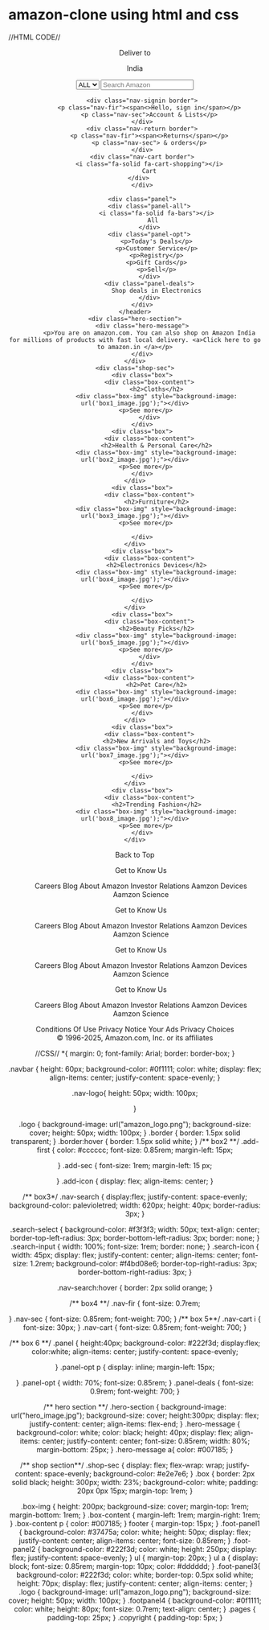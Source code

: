 # amazon-clone using html and css
//HTML CODE//
<!DOCTYPE html>
<html lang="en">
<head>
    <meta charset="UTF-8">
    <meta name="viewport" content="width=device-width, initial-scale=1.0">
    <title>MiniAmazon</title>
    <link rel="stylesheet" href="https://cdnjs.cloudflare.com/ajax/libs/font-awesome/6.7.2/css/all.min.css" integrity="sha512-Evv84Mr4kqVGRNSgIGL/F/aIDqQb7xQ2vcrdIwxfjThSH8CSR7PBEakCr51Ck+w+/U6swU2Im1vVX0SVk9ABhg==" crossorigin="anonymous" referrerpolicy="no-referrer" /> 
    <link rel="stylesheet" href="style.css">

</head>
<body>
    <header>
        <div class="navbar">
            <div class="nav-log border">
                <div class="logo"></div>
            </div>
            <div class="nav-address border">
                <p class="add-first">Deliver to</p>
                <div class="add-icon">
                    <i class="fa-solid fa-location-dot"></i>
                    <p class="add-sec">India</p>
                </div>
            </div>
            <div class="nav-search">
                <select class="search-select">
                    <option>ALL</option>
                </select>
                <input placeholder="Search Amazon" class="search-input">
                <div class="search-icon">
                    <i class="fa-solid fa-magnifying-glass"></i>
                </div>
            </div>
        
        <div class="nav-signin border">
            <p class="nav-fir"><span<>Hello, sign in</span></p>
            <p class="nav-sec">Account & Lists</p>
        </div>
        <div class="nav-return border">
            <p class="nav-fir"><span<>Returns</span></p>
            <p class="nav-sec"> & orders</p>
        </div>
        <div class="nav-cart border">
            <i class="fa-solid fa-cart-shopping"></i>
            Cart
        </div>  
        </div>
         
        <div class="panel">
            <div class="panel-all">
                <i class="fa-solid fa-bars"></i>
                All  
            </div>
            <div class="panel-opt">
                <p>Today's Deals</p>
                <p>Customer Service</p>
                <p>Registry</p>
                <p>Gift Cards</p>
                <p>Sell</p>
            </div>
            <div class="panel-deals">
                Shop deals in Electronics
            </div>
        </div>
    </header>
    <div class="hero-section">
        <div class="hero-message">
            <p>You are on amazon.com. You can also shop on Amazon India for millions of products with fast local delivery. <a>Click here to go to amazon.in </a></p>
        </div>
    </div>
    <div class="shop-sec">
        <div class="box">
            <div class="box-content">
                <h2>Cloths</h2>
                <div class="box-img" style="background-image: url('box1_image.jpg');"></div>
           <p>See more</p> 
            </div>
        </div>
        <div class="box">
            <div class="box-content">
                <h2>Health & Personal Care</h2>
                <div class="box-img" style="background-image: url('box2_image.jpg');"></div>
           <p>See more</p> 
        </div>
    </div>
        <div class="box">
            <div class="box-content">
                <h2>Furniture</h2>
                <div class="box-img" style="background-image: url('box3_image.jpg');"></div>
           <p>See more</p> 
        
        </div>
    </div>
        <div class="box">
            <div class="box-content">
                <h2>Electronics Devices</h2>
                <div class="box-img" style="background-image: url('box4_image.jpg');"></div>
           <p>See more</p> 
        
        </div>
    </div>
        <div class="box">
            <div class="box-content">
                <h2>Beauty Picks</h2>
                <div class="box-img" style="background-image: url('box5_image.jpg');"></div>
           <p>See more</p> 
            </div>
        </div>
        <div class="box">
            <div class="box-content">
                <h2>Pet Care</h2>
                <div class="box-img" style="background-image: url('box6_image.jpg');"></div>
           <p>See more</p> 
        </div>
    </div>
        <div class="box">
            <div class="box-content">
                <h2>New Arrivals and Toys</h2>
                <div class="box-img" style="background-image: url('box7_image.jpg');"></div>
           <p>See more</p> 
        
        </div>
    </div>
        <div class="box">
            <div class="box-content">
                <h2>Trending Fashion</h2>
                <div class="box-img" style="background-image: url('box8_image.jpg');"></div>
           <p>See more</p> 
        </div>
    </div>
</div>
    <footer>
        <div class="foot-panel1">
            Back to Top
        </div>
        <div class="foot-panel2">
            <ul>
                <p>Get to Know Us</p>
                <a>Careers</a>
                <a>Blog</a>
                <a>About Amazon</a>
                <a>Investor Relations</a>
                <a>Aamzon Devices</a>
                <a>Aamzon Science</a>
            </ul>
            <ul>
                <p>Get to Know Us</p>
                <a>Careers</a>
                <a>Blog</a>
                <a>About Amazon</a>
                <a>Investor Relations</a>
                <a>Aamzon Devices</a>
                <a>Aamzon Science</a>
            </ul>
            <ul>
                <p>Get to Know Us</p>
                <a>Careers</a>
                <a>Blog</a>
                <a>About Amazon</a>
                <a>Investor Relations</a>
                <a>Aamzon Devices</a>
                <a>Aamzon Science</a>
            </ul>
            <ul>
                <p>Get to Know Us</p>
                <a>Careers</a>
                <a>Blog</a>
                <a>About Amazon</a>
                <a>Investor Relations</a>
                <a>Aamzon Devices</a>
                <a>Aamzon Science</a>
            </ul>
        </div>
        <div class="foot-panel3">
            <div class="logo"></div>
        </div>
        <div class="footpanel4">
            <div class="pages">
                <a>Conditions Of Use</a>
                <a>Privacy Notice</a>
                <a>Your Ads Privacy Choices</a>
            </div>
            <div class="copyright">
                © 1996-2025, Amazon.com, Inc. or its affiliates
            </div>
        </div>
    </footer>
</body>
</html>

//CSS//
*{
    margin: 0;
    font-family: Arial;
    border: border-box;
}

.navbar {
    height: 60px;
    background-color: #0f1111;
    color: white;
    display: flex;
    align-items: center;
    justify-content: space-evenly;
}

.nav-logo{
    height: 50px;
    width: 100px;
    
}

.logo {
    background-image: url("amazon_logo.png");
    background-size: cover; 
    height: 50px;
    width: 100px;
}
.border {
    border: 1.5px solid transparent;
}
.border:hover {
    border: 1.5px solid white;
}
/** box2 **/
.add-first {
    color: #cccccc;
    font-size: 0.85rem;
    margin-left: 15px;
     
}
.add-sec {
    font-size: 1rem;
    margin-left: 15 px;

}
.add-icon {
    display: flex;
    align-items: center; 
}

/** box3*/
.nav-search {
    display:flex;
    justify-content: space-evenly;
    background-color: palevioletred;
    width: 620px;
    height: 40px;
    border-radius: 3px;
}

.search-select {
    background-color: #f3f3f3;
    width: 50px;
    text-align: center;
    border-top-left-radius: 3px;
    border-bottom-left-radius: 3px;
    border: none;
}
.search-input {
    width: 100%;
    font-size: 1rem;
    border: none;
}
.search-icon {
    width: 45px;
    display: flex;
    justify-content: center;
    align-items: center;
    font-size: 1.2rem;
    background-color: #f4bd08e6;
    border-top-right-radius: 3px;
    border-bottom-right-radius: 3px;
}

.nav-search:hover {
    border: 2px solid orange;
}

/** box4 **/
.nav-fir {
    font-size: 0.7rem;

}
.nav-sec {
    font-size: 0.85rem;
    font-weight: 700;
}
/** box 5**/
.nav-cart i {
    font-size: 30px;
}
.nav-cart {
    font-size: 0.85rem;
    font-weight: 700;
}

/** box 6 **/
.panel {
    height:40px;
    background-color: #222f3d;
    display:flex;
    color:white;
    align-items: center;
    justify-content: space-evenly;

}
.panel-opt p {
    display: inline;
    margin-left: 15px;
    
}
.panel-opt {
    width: 70%;
    font-size: 0.85rem;
}
.panel-deals {
    font-size: 0.9rem;
    font-weight: 700;
}

/** hero section **/
.hero-section {
    background-image: url("hero_image.jpg");
    background-size: cover;
    height:300px;
    display: flex;
    justify-content: center;
    align-items: flex-end;
}
.hero-message {
    background-color: white;
    color: black;
    height: 40px;
    display: flex;
    align-items: center;
    justify-content: center;
    font-size: 0.85rem;
    width: 80%;
    margin-bottom: 25px;
}
.hero-message a{
    color: #007185;
}

/** shop section**/
.shop-sec {
    display: flex;
    flex-wrap: wrap;
    justify-content: space-evenly;
    background-color: #e2e7e6;
}
.box {
    border: 2px solid black;
    height: 300px;
    width: 23%;
    background-color: white;
    padding: 20px 0px 15px;
    margin-top: 1rem;
}

.box-img {
    height: 200px;
    background-size: cover;
    margin-top: 1rem;
    margin-bottom: 1rem;
}
.box-content {
    margin-left: 1rem;
    margin-right: 1rem;
}
.box-content p {
    color: #007185;
}
footer {
    margin-top: 15px;
}
.foot-panel1 {
    background-color: #37475a;
    color: white;
    height: 50px;
    display: flex;
    justify-content: center;
    align-items: center;
    font-size: 0.85rem;
}
.foot-panel2 {
    background-color: #222f3d;
    color: white;
    height: 250px;
    display: flex;
    justify-content: space-evenly;
}
ul {
    margin-top: 20px;
}
ul a {
    display: block;
    font-size: 0.85rem;
    margin-top: 10px;
    color: #dddddd;
}
.foot-panel3{
    background-color: #222f3d;
    color: white;
    border-top: 0.5px solid white;
    height: 70px;
    display: flex;
    justify-content: center;
    align-items: center;
}
.logo {
    background-image: url("amazon_logo.png");
    background-size: cover; 
    height: 50px;
    width: 100px;
}
.footpanel4 {
    background-color: #0f1111;
    color: white;
    height: 80px;
    font-size: 0.7rem;
    text-align: center;
 }
 .pages {
    padding-top: 25px;
 }
 .copyright {
    padding-top: 5px;
 }


